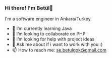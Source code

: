 ### Hi there! I'm Betül👋
I'm a software engineer in Ankara/Turkey. 

- 🌱 I’m currently learning Java
- 👯 I’m looking to collaborate on PHP
- 🤔 I’m looking for help with project ideas
- 💬 Ask me about if i want to work with you :)
- 📫 How to reach me: se.betulgok@gmail.com


